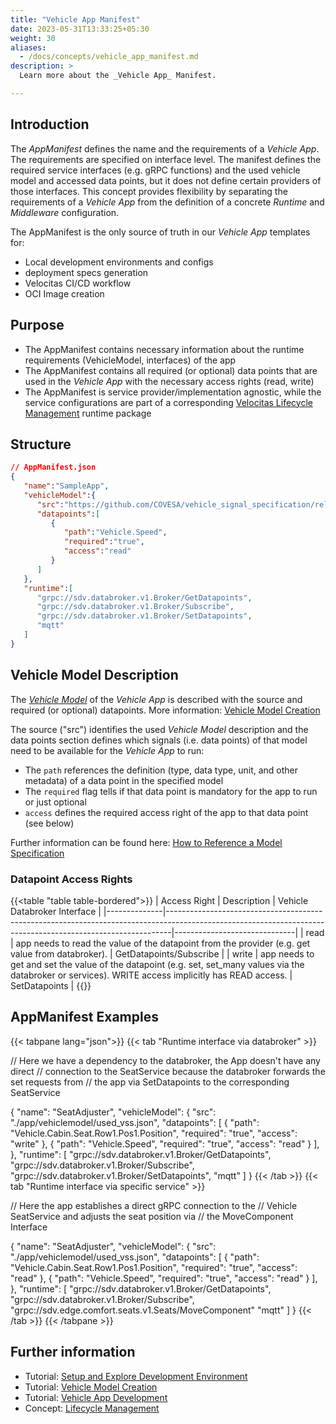 ```yaml
---
title: "Vehicle App Manifest"
date: 2023-05-31T13:33:25+05:30
weight: 30
aliases:
  - /docs/concepts/vehicle_app_manifest.md
description: >
  Learn more about the _Vehicle App_ Manifest.

---
```


## Introduction

The _AppManifest_ defines the name and the requirements of a _Vehicle App_. The requirements are specified on interface level. The manifest defines the required service interfaces (e.g. gRPC functions) and the used vehicle model and accessed data points, but it does not define certain providers of those interfaces.
This concept provides flexibility by separating the requirements of a _Vehicle App_ from the definition of a concrete _Runtime_ and _Middleware_ configuration.

The AppManifest is the only source of truth in our _Vehicle App_ templates for:

- Local development environments and configs
- deployment specs generation
- Velocitas CI/CD workflow
- OCI Image creation

## Purpose

- The AppManifest contains necessary information about the runtime requirements (VehicleModel, interfaces) of the app
- The AppManifest contains all required (or optional) data points that are used in the _Vehicle App_ with the necessary access rights (read, write)
- The AppManifest is service provider/implementation agnostic, while the service configurations are part of a corresponding [Velocitas Lifecycle Management](/docs/concepts/lifecycle_management) runtime package

## Structure

```json
// AppManifest.json
{
   "name":"SampleApp",
   "vehicleModel":{
      "src":"https://github.com/COVESA/vehicle_signal_specification/releases/download/v3.0/vss_rel_3.0.json",
      "datapoints":[
         {
            "path":"Vehicle.Speed",
            "required":"true",
            "access":"read"
         }
      ]
   },
   "runtime":[
      "grpc://sdv.databroker.v1.Broker/GetDatapoints",
      "grpc://sdv.databroker.v1.Broker/Subscribe",
      "grpc://sdv.databroker.v1.Broker/SetDatapoints",
      "mqtt"
   ]
}
```

## Vehicle Model Description

The [_Vehicle Model_](/docs/concepts/development_model/#vehicle-models) of the _Vehicle App_ is described with the source and required (or optional) datapoints.
More information: [Vehicle Model Creation](/docs/tutorials/vehicle_model_creation/)

The source ("src") identifies the used _Vehicle Model_ description and the data points section defines which signals (i.e. data points) of that model need to be available for the _Vehicle App_ to run:

- The `path` references the definition (type, data type, unit, and other metadata) of a data point in the specified model
- The `required` flag tells if that data point is mandatory for the app to run or just optional
- `access` defines the required access right of the app to that data point (see below)

Further information can be found here: [How to Reference a Model Specification](/docs/tutorials/vehicle_model_creation/automated_model_lifecycle/#how-to-reference-a-model-specification)
</br>

### Datapoint Access Rights

{{<table "table table-bordered">}}
| Access Right | Description                                                                                                                                                 | Vehicle Databroker Interface |
|--------------|-------------------------------------------------------------------------------------------------------------------------------------------------------------|------------------------------|
| read         | app needs to read the value of the datapoint from the provider (e.g. get value from databroker).                                                          | GetDatapoints/Subscribe      |
| write        | app needs to get and set the value of the datapoint (e.g. set, set_many values via the databroker or services). WRITE access implicitly has READ access. | SetDatapoints                |
{{</table>}}

## AppManifest Examples

{{< tabpane lang="json">}}
{{< tab "Runtime interface via databroker" >}}

// Here we have a dependency to the databroker, the App doesn't have any direct
// connection to the SeatService because the databroker forwards the set requests from
// the app via SetDatapoints to the corresponding SeatService

{
    "name": "SeatAdjuster",
    "vehicleModel": {
        "src": "./app/vehiclemodel/used_vss.json",
        "datapoints": [
            {
                "path": "Vehicle.Cabin.Seat.Row1.Pos1.Position",
                "required": "true",
                "access": "write"
            },
            {
                "path": "Vehicle.Speed",
                "required": "true",
                 "access": "read"
            }
        ],
    },
    "runtime": [
        "grpc://sdv.databroker.v1.Broker/GetDatapoints",
        "grpc://sdv.databroker.v1.Broker/Subscribe",
        "grpc://sdv.databroker.v1.Broker/SetDatapoints",
        "mqtt"
    ]
}
{{< /tab >}}
{{< tab "Runtime interface via specific service" >}}

// Here the app establishes a direct gRPC connection to the
// Vehicle SeatService and adjusts the seat position via
// the MoveComponent Interface

{
    "name": "SeatAdjuster",
    "vehicleModel": {
        "src": "./app/vehiclemodel/used_vss.json",
        "datapoints": [
            {
                "path": "Vehicle.Cabin.Seat.Row1.Pos1.Position",
                "required": "true",
                "access": "read"
            },
            {
                "path": "Vehicle.Speed",
                "required": "true",
                 "access": "read"
            }
        ],
    },
    "runtime": [
        "grpc://sdv.databroker.v1.Broker/GetDatapoints",
        "grpc://sdv.databroker.v1.Broker/Subscribe",
        "grpc://sdv.edge.comfort.seats.v1.Seats/MoveComponent"
        "mqtt"
    ]
}
{{< /tab >}}
{{< /tabpane >}}

## Further information

- Tutorial: [Setup and Explore Development Environment](/docs/tutorials/setup_and_explore_development_environment.md)
- Tutorial: [Vehicle Model Creation](/docs/tutorials/vehicle_model_creation)
- Tutorial: [Vehicle App Development](/docs/tutorials/vehicle-app-development)
- Concept: [Lifecycle Management](/docs/concepts/lifecycle_management)

